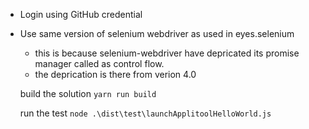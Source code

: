 - Login using GitHub credential
- Use same version of selenium webdriver as used in eyes.selenium
  - this is because selenium-webdriver have depricated its promise manager called as control flow.
  - the deprication is there from verion 4.0

  build the solution
   `yarn run build`

  run the test
   `node .\dist\test\launchApplitoolHelloWorld.js`
